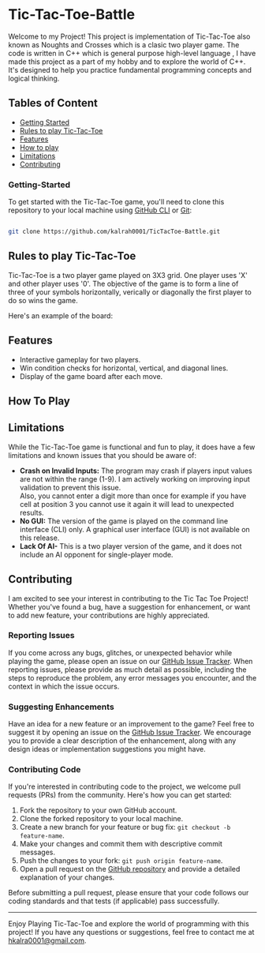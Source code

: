 # Tic-Tac-Toe-Battle

Welcome to my Project! This project is implementation of Tic-Tac-Toe also known as Noughts and Crosses which is a clasic two player game. The code is written in C++ which is general purpose high-level language , I have made this project as a part of my hobby and to explore the world of C++. It's designed to help you practice fundamental programming concepts and logical thinking.

## Tables of Content
- [Getting Started](#getting-started)
- [Rules to play Tic-Tac-Toe](#rules-to-play-tic-tac-toe)
- [Features](#features)
- [How to play](#how-to-play)
- [Limitations](#limitations)
- [Contributing](#contributing)

### Getting-Started

To get started with the Tic-Tac-Toe game, you'll need to clone this repository to your local machine using [GitHub CLI](https://cli.github.com/) or [Git](https://git-scm.com):

```bash

git clone https://github.com/kalrah0001/TicTacToe-Battle.git

```


## Rules to play Tic-Tac-Toe

Tic-Tac-Toe is a two player game played on 3X3 grid. One player uses 'X' and other player uses '0'. The objective of the game is to form a line of three of your symbols horizontally, verically or diagonally the first player to do so wins the game.

Here's an example of the board:
   


## Features


- Interactive gameplay for two players.
- Win condition checks for horizontal, vertical, and diagonal lines.
- Display of the game board after each move.

## How To Play


## Limitations 

While the Tic-Tac-Toe game is functional and fun to play, it does have a few limitations and known issues that you should be aware of:

- **Crash on Invalid Inputs:** The program may crash if players input values are not within the range (1-9). I am actively working on improving input validation to prevent this issue. <br>
Also, you cannot enter a digit more than once for example if you have cell at position 3 you cannot use it again it will lead to unexpected results.
- **No GUI:** The version of the game is played on the command line interface (CLI) only. A graphical user interface (GUI) is not available on this release.
- **Lack Of AI-** This is a two player version of the game, and it does not include an AI opponent for single-player mode.

## Contributing

I am excited to see your interest in contributing to the Tic Tac Toe Project! Whether you've found a bug, have a suggestion for enhancement, or want to add new feature, your contributions are highly appreciated.

### Reporting Issues

If you come across any bugs, glitches, or unexpected behavior while playing the game, please open an issue on our [GitHub Issue Tracker](https://github.com/kalrah0001/TicTacToe-Battle/issues). When reporting issues, please provide as much detail as possible, including the steps to reproduce the problem, any error messages you encounter, and the context in which the issue occurs.


### Suggesting Enhancements

Have an idea for a new feature or an improvement to the game? Feel free to suggest it by opening an issue on the [GitHub Issue Tracker](https://github.com/kalrah0001/TicTacToe-Battle/issues). We encourage you to provide a clear description of the enhancement, along with any design ideas or implementation suggestions you might have.


### Contributing Code

If you're interested in contributing code to the project, we welcome pull requests (PRs) from the community. Here's how you can get started:

1. Fork the repository to your own GitHub account.
2. Clone the forked repository to your local machine.
3. Create a new branch for your feature or bug fix: `git checkout -b feature-name`.
4. Make your changes and commit them with descriptive commit messages.
5. Push the changes to your fork: `git push origin feature-name`.
6. Open a pull request on the [GitHub repository](https://github.com/yourusername/tic-tac-toe/pulls) and provide a detailed explanation of your changes.

Before submitting a pull request, please ensure that your code follows our coding standards and that tests (if applicable) pass successfully.

<hr>

Enjoy Playing Tic-Tac-Toe and explore the world of programming with this project! If you have any questions or suggestions, feel free to contact me at [hkalra0001@gmail.com](mailto:hkalra0001@gmail.com).
